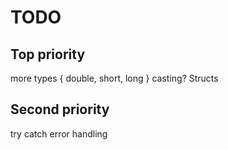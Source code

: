 ﻿# TODO

## Top priority
more types { double, short, long }
casting?
Structs
## Second priority
try catch error handling
